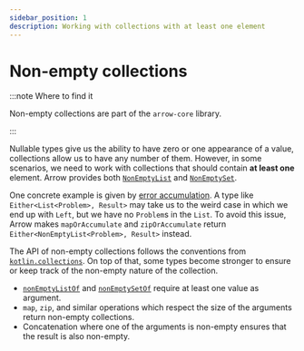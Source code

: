 ```yaml
---
sidebar_position: 1
description: Working with collections with at least one element
---
```


# Non-empty collections

:::note Where to find it

Non-empty collections are part of the `arrow-core` library.

:::

Nullable types give us the ability to have zero or one appearance of a value,
collections allow us to have any number of them. However, in some scenarios, we need to work with collections that should contain **at least one** element. Arrow provides both [`NonEmptyList`](https://apidocs.arrow-kt.io/arrow-core/arrow.core/-non-empty-list/index.html)
and [`NonEmptySet`](https://apidocs.arrow-kt.io/arrow-core/arrow.core/-non-empty-set/index.html).

One concrete example is given by [error accumulation](../../typed-errors/working-with-typed-errors/#accumulating-errors).
A type like `Either<List<Problem>, Result>` may take us to the weird case in
which we end up with `Left`, but we have no `Problem`s in the `List`. To avoid
this issue, Arrow makes `mapOrAccumulate` and `zipOrAccumulate` return
`Either<NonEmptyList<Problem>, Result>` instead.

The API of non-empty collections follows the conventions from [`kotlin.collections`](https://kotlinlang.org/api/latest/jvm/stdlib/kotlin.collections/).
On top of that, some types become stronger to ensure or keep track of the
non-empty nature of the collection.

- [`nonEmptyListOf`](https://apidocs.arrow-kt.io/arrow-core/arrow.core/non-empty-list-of.html) and [`nonEmptySetOf`](https://apidocs.arrow-kt.io/arrow-core/arrow.core/non-empty-set-of.html) require at least one value as argument.
- `map`, `zip`, and similar operations which respect the size of the arguments
  return non-empty collections.
- Concatenation where one of the arguments is non-empty ensures that the result
  is also non-empty.
